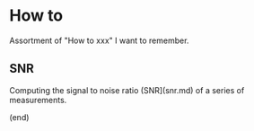 # How to
Assortment of "How to xxx" I want to remember.

## SNR
Computing the signal to noise ratio (SNR](snr.md) of a series of measurements.

(end)
